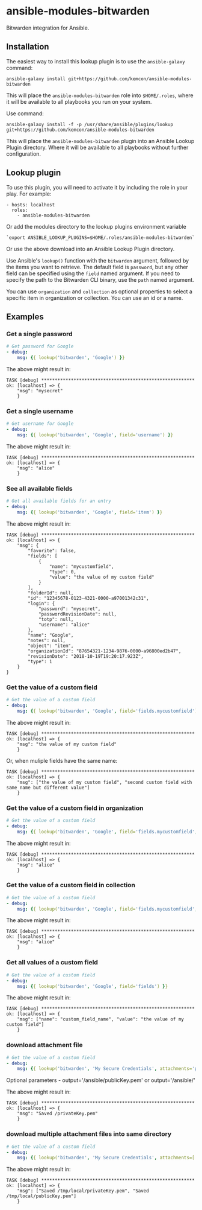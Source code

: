 # ansible-modules-bitwarden

Bitwarden integration for Ansible.

## Installation

The easiest way to install this lookup plugin is to use the
`ansible-galaxy` command:

    ansible-galaxy install git+https://github.com/kemcon/ansible-modules-bitwarden

This will place the `ansible-modules-bitwarden` role into
`$HOME/.roles`, where it will be available to all playbooks
you run on your system.

Use command:

    ansible-galaxy install -f -p /usr/share/ansible/plugins/lookup git+https://github.com/kemcon/ansible-modules-bitwarden

This will place the `ansible-modules-bitwarden` plugin into
an Ansible Lookup Plugin directory. Where it will be available
to all playbooks without further configuration.

## Lookup plugin

To use this plugin, you will need to activate it by including the role
in your play.  For example:

    - hosts: localhost
      roles:
        - ansible-modules-bitwarden

Or add the modules directory to the lookup plugins environment variable

    `export ANSIBLE_LOOKUP_PLUGINS=$HOME/.roles/ansible-modules-bitwarden`

Or use the above download into an Ansible Lookup Plugin directory.

Use Ansible's `lookup()` function with the `bitwarden` argument,
followed by the items you want to retrieve. The default field is
`password`, but any other field can be specified using the `field`
named argument. If you need to specify the path to the Bitwarden CLI
binary, use the `path` named argument.

You can use `organization` and `collection` as optional properties
to select a specific item in organization or collection.
You can use an id or a name.

## Examples

### Get a single password

```yaml
# Get password for Google
- debug:
    msg: {{ lookup('bitwarden', 'Google') }}
```

The above might result in:

```
TASK [debug] *********************************************************
ok: [localhost] => {
    "msg": "mysecret"
    }
```

### Get a single username

```yaml
# Get username for Google
- debug:
    msg: {{ lookup('bitwarden', 'Google', field='username') }}
```

The above might result in:

```
TASK [debug] *********************************************************
ok: [localhost] => {
    "msg": "alice"
    }
```
### See all available fields

```yaml
# Get all available fields for an entry
- debug:
    msg: {{ lookup('bitwarden', 'Google', field='item') }}
```

The above might result in:

```
TASK [debug] *********************************************************
ok: [localhost] => {
    "msg": {
        "favorite": false,
        "fields": [
            {
                "name": "mycustomfield",
                "type": 0,
                "value": "the value of my custom field"
            }
        ],
        "folderId": null,
        "id": "12345678-0123-4321-0000-a97001342c31",
        "login": {
            "password": "mysecret",
            "passwordRevisionDate": null,
            "totp": null,
            "username": "alice"
        },
        "name": "Google",
        "notes": null,
        "object": "item",
        "organizationId": "87654321-1234-9876-0000-a96800ed2b47",
        "revisionDate": "2018-10-19T19:20:17.923Z",
        "type": 1
    }
}
```
### Get the value of a custom field

```yaml
# Get the value of a custom field
- debug:
    msg: {{ lookup('bitwarden', 'Google', field='fields.mycustomfield') }}
```

The above might result in:

```
TASK [debug] *********************************************************
ok: [localhost] => {
    "msg": "the value of my custom field"
    }
```
Or, when muliple fields have the same name:
```
TASK [debug] *********************************************************
ok: [localhost] => {
    "msg": ["the value of my custom field", "second custom field with same name but different value"]
    }
```

### Get the value of a custom field in organization

```yaml
# Get the value of a custom field
- debug:
    msg: {{ lookup('bitwarden', 'Google', field='fields.mycustomfield', organization='My Company') }}
```

The above might result in:

```
TASK [debug] *********************************************************
ok: [localhost] => {
    "msg": "alice"
    }
```

### Get the value of a custom field in collection

```yaml
# Get the value of a custom field
- debug:
    msg: {{ lookup('bitwarden', 'Google', field='fields.mycustomfield', collection='My/Collection') }}
```

The above might result in:

```
TASK [debug] *********************************************************
ok: [localhost] => {
    "msg": "alice"
    }
```

### Get all values of a custom field

```yaml
# Get the value of a custom field
- debug:
    msg: {{ lookup('bitwarden', 'Google', field='fields') }}
```

The above might result in:

```
TASK [debug] *********************************************************
ok: [localhost] => {
    "msg": ["name": "custom_field_name", "value": "the value of my custom field"]
    }
```

### download attachment file

```yaml
# Get the value of a custom field
- debug:
    msg: {{ lookup('bitwarden', 'My Secure Credentials', attachments='privateKey.pem' ) }}
```
Optional parameters - output='/ansible/publicKey.pem' or output='/ansible/'

The above might result in:

```
TASK [debug] *********************************************************
ok: [localhost] => {
    "msg": "Saved /privateKey.pem"
    }
```

### download multiple attachment files into same directory

```yaml
# Get the value of a custom field
- debug:
    msg: {{ lookup('bitwarden', 'My Secure Credentials', attachments=['privateKey.pem', 'publicKey.pem'], output='/tmp/local' ) }}
```
The above might result in:
```
TASK [debug] *********************************************************
ok: [localhost] => {
    "msg": ["Saved /tmp/local/privateKey.pem", "Saved /tmp/local/publicKey.pem"]
    }
```
